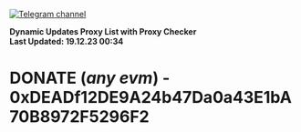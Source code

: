 [![Telegram channel](https://img.shields.io/endpoint?url=https://runkit.io/damiankrawczyk/telegram-badge/branches/master?url=https://t.me/n4z4v0d)](https://t.me/n4z4v0d) 

**Dynamic Updates Proxy List with Proxy Checker**  
**Last Updated: 19.12.23 00:34**

# DONATE (_any evm_) - 0xDEADf12DE9A24b47Da0a43E1bA70B8972F5296F2
